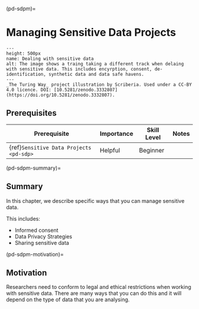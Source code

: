 (pd-sdpm)=
# Managing Sensitive Data Projects

```{figure} ../figures/sensitive-data.*
---
height: 500px
name: Dealing with sensitive data
alt: The image shows a traing taking a different track when delaing with sensitive data. This includes encyrption, consent, de-identification, synthetic data and data safe havens.
---
_The Turing Way_ project illustration by Scriberia. Used under a CC-BY 4.0 licence. DOI: [10.5281/zenodo.3332807](https://doi.org/10.5281/zenodo.3332807).
```
## Prerequisites

| Prerequisite                                  | Importance | Skill Level | Notes |
| --------------------------------------------- | ---------- | ----------- | ----- |
| {ref}`Sensitive Data Projects <pd-sdp>` | Helpful    | Beginner    |       |

(pd-sdpm-summary)=
## Summary

In this chapter, we describe specific ways that you can manage sensitive data.

This includes:
* Informed consent
* Data Privacy Strategies
* Sharing sensitive data

(pd-sdpm-motivation)=
## Motivation

Researchers need to conform to legal and ethical restrictions when working with sensitive data. There are many ways that you can do this and it will depend on the type of data that you are analysing. 
